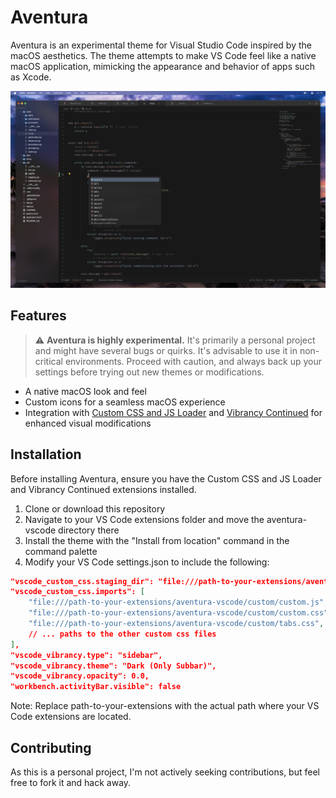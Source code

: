 # Aventura

Aventura is an experimental theme for Visual Studio Code inspired by the macOS aesthetics. The theme attempts to make VS Code feel like a native macOS application, mimicking the appearance and behavior of apps such as Xcode.

![Aventura](image.png)

## Features

> ⚠️ **Aventura is highly experimental.** It's primarily a personal project and might have several bugs or quirks. It's advisable to use it in non-critical environments. Proceed with caution, and always back up your settings before trying out new themes or modifications.

- A native macOS look and feel
- Custom icons for a seamless macOS experience
- Integration with [Custom CSS and JS Loader](https://marketplace.visualstudio.com/items?itemName=be5invis.vscode-custom-css) and [Vibrancy Continued](https://marketplace.visualstudio.com/items?itemName=illixion.vscode-vibrancy-continued) for enhanced visual modifications

## Installation

Before installing Aventura, ensure you have the Custom CSS and JS Loader and Vibrancy Continued extensions installed.

1. Clone or download this repository
2. Navigate to your VS Code extensions folder and move the aventura-vscode directory there
3. Install the theme with the "Install from location" command in the command palette
4. Modify your VS Code settings.json to include the following:

``` json
"vscode_custom_css.staging_dir": "file:///path-to-your-extensions/aventura-vscode/custom",
"vscode_custom_css.imports": [
    "file:///path-to-your-extensions/aventura-vscode/custom/custom.js",
    "file:///path-to-your-extensions/aventura-vscode/custom/custom.css",
    "file:///path-to-your-extensions/aventura-vscode/custom/tabs.css",
    // ... paths to the other custom css files
],
"vscode_vibrancy.type": "sidebar",
"vscode_vibrancy.theme": "Dark (Only Subbar)",
"vscode_vibrancy.opacity": 0.0,
"workbench.activityBar.visible": false

```

Note: Replace path-to-your-extensions with the actual path where your VS Code extensions are located.

## Contributing

As this is a personal project, I'm not actively seeking contributions, but feel free to fork it and hack away.